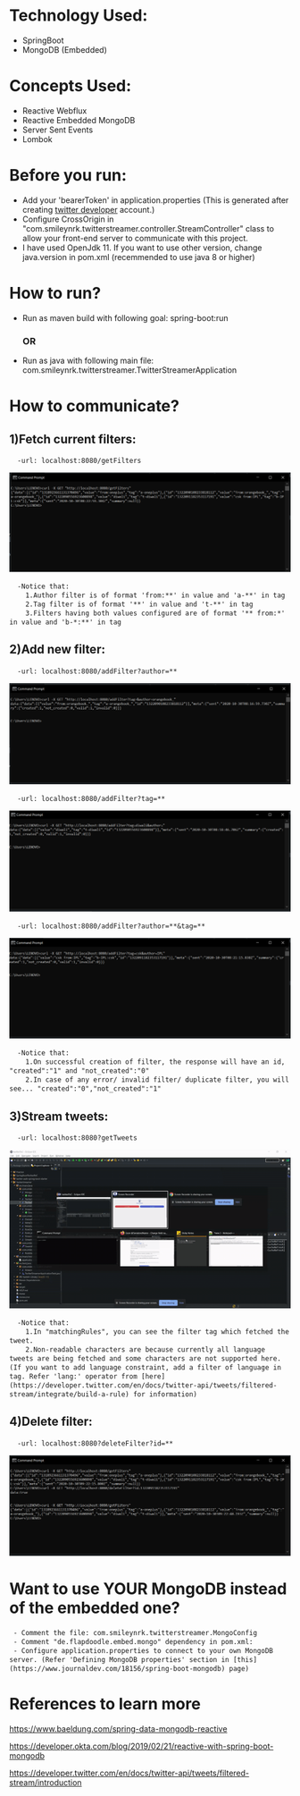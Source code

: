 # Technology Used:
  - SpringBoot
  - MongoDB (Embedded)

# Concepts Used:
  - Reactive Webflux
  - Reactive Embedded MongoDB
  - Server Sent Events
  - Lombok

# Before you run:
- Add your 'bearerToken' in application.properties (This is generated after creating [twitter developer](https://developer.twitter.com/en/apply-for-access) account.)
- Configure CrossOrigin in "com.smileynrk.twitterstreamer.controller.StreamController" class to allow your front-end server to communicate with this project.
- I have used OpenJdk 11. If you want to use other version, change java.version in pom.xml (recemmended to use java 8 or higher)

# How to run?
- Run as maven build with following goal: spring-boot:run
    ### OR
- Run as java with following main file: com.smileynrk.twitterstreamer.TwitterStreamerApplication

# How to communicate?
  ## 1)Fetch current filters:
      -url: localhost:8080/getFilters
  ![Fetch Filters](/ss/getFilters.PNG?raw=true)
      
      -Notice that:
        1.Author filter is of format 'from:**' in value and 'a-**' in tag
        2.Tag filter is of format '**' in value and 't-**' in tag
        3.Filters having both values configured are of format '** from:*' in value and 'b-*:**' in tag
        
  ## 2)Add new filter:
      
      -url: localhost:8080/addFilter?author=**
  ![add author filter](/ss/addFilter-Author.PNG?raw=true)
  
      -url: localhost:8080/addFilter?tag=**
  ![add tag filter](/ss/addFilter-Tag.PNG?raw=true)
      
      -url: localhost:8080/addFilter?author=**&tag=**
  ![add author and tag filter](/ss/addFilter-Author%20and%20Tag.PNG?raw=true)
      
      -Notice that:
        1.On successful creation of filter, the response will have an id, "created":"1" and "not_created":"0"
        2.In case of any error/ invalid filter/ duplicate filter, you will see... "created":"0","not_created":"1"
        
  ## 3)Stream tweets:
      -url: localhost:8080?getTweets
  ![Streaming](/ss/Streaming.gif)
      
      -Notice that:
        1.In "matchingRules", you can see the filter tag which fetched the tweet.
        2.Non-readable characters are because currently all language tweets are being fetched and some characters are not supported here. (If you want to add language constraint, add a filter of language in tag. Refer 'lang:' operator from [here](https://developer.twitter.com/en/docs/twitter-api/tweets/filtered-stream/integrate/build-a-rule) for information)
        
  ## 4)Delete filter:
      -url: localhost:8080?deleteFilter?id=**
  ![delete filter](/ss/deleteFilter.PNG?raw=true)
  

# Want to use YOUR MongoDB instead of the embedded one?
     - Comment the file: com.smileynrk.twitterstreamer.MongoConfig
     - Comment "de.flapdoodle.embed.mongo" dependency in pom.xml:    
     - Configure application.properties to connect to your own MongoDB server. (Refer 'Defining MongoDB properties' section in [this](https://www.journaldev.com/18156/spring-boot-mongodb) page)
 
 # References to learn more
 https://www.baeldung.com/spring-data-mongodb-reactive
 
 https://developer.okta.com/blog/2019/02/21/reactive-with-spring-boot-mongodb
 
 https://developer.twitter.com/en/docs/twitter-api/tweets/filtered-stream/introduction

